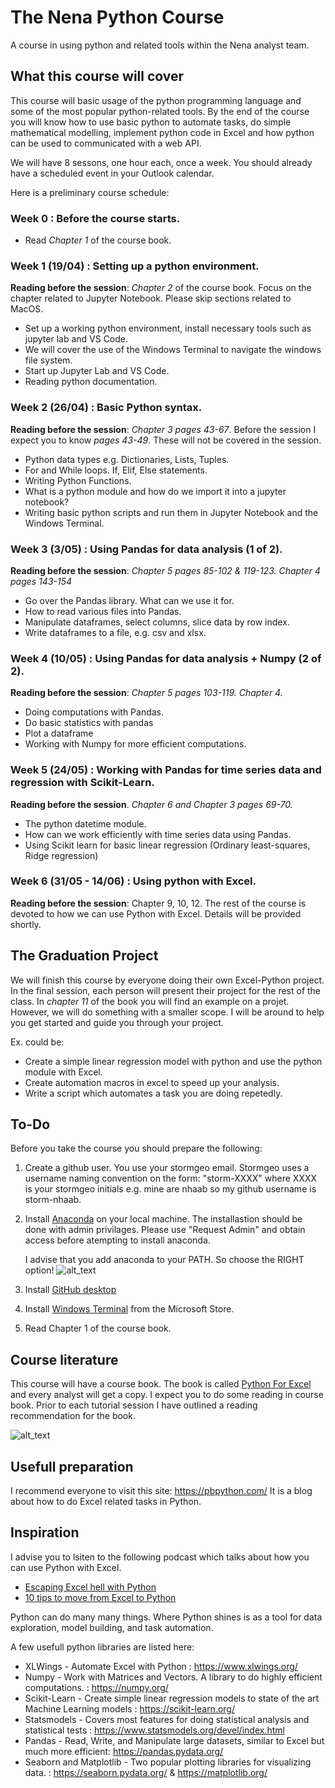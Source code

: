 # The Nena Python Course
A course in using python and related tools within the Nena analyst team.

## What this course will cover

This course will basic usage of the python programming language and some of the most popular 
python-related tools. By the end of the course you will know how to use basic python
to automate tasks, do simple mathematical modelling, implement python code in Excel and
how python can be used to communicated with a web API.

We will have 8 sessons, one hour each, once a week. You should already have a scheduled event in your
Outlook calendar.

Here is a preliminary course schedule:

### Week 0 : Before the course starts.
- Read *Chapter 1* of the course book.

### Week 1 (19/04) : Setting up a python environment. 
__Reading before the session__: *Chapter 2* of the course book. Focus on the chapter related to Jupyter Notebook. Please skip sections related to MacOS.
- Set up a working python environment, install necessary tools such as jupyter lab and VS Code.
- We will cover the use of the Windows Terminal to navigate the windows file system.
- Start up Jupyter Lab and VS Code. <br>
- Reading python documentation.

### Week 2 (26/04) : Basic Python syntax.
__Reading before the session__: *Chapter 3 pages 43-67*. Before the session I expect you to know *pages 43-49*. These will not be covered in the session.
- Python data types e.g. Dictionaries, Lists, Tuples.
- For and While loops. If, Elif, Else statements.
- Writing Python Functions.
- What is a python module and how do we import it into a jupyter notebook?
- Writing basic python scripts and run them in Jupyter Notebook and the Windows Terminal.

### Week 3 (3/05) : Using Pandas for data analysis (1 of 2). 
__Reading before the session__: *Chapter 5 pages 85-102  & 119-123. Chapter 4 pages 143-154*
- Go over the Pandas library. What can we use it for.
- How to read various files into Pandas.
- Manipulate dataframes, select columns, slice data by row index.
- Write dataframes to a file, e.g. csv and xlsx.

### Week 4 (10/05) : Using Pandas for data analysis + Numpy (2 of 2).
__Reading before the session__: *Chapter 5 pages 103-119. Chapter 4.*
- Doing computations with Pandas. 
- Do basic statistics with pandas 
- Plot a dataframe
- Working with Numpy for more efficient computations.

### Week 5 (24/05) : Working with Pandas for time series data and regression with Scikit-Learn.
__Reading before the session__. *Chapter 6 and Chapter 3 pages 69-70.*
- The python datetime module.
- How can we work efficiently with time series data using Pandas.
- Using Scikit learn for basic linear regression (Ordinary least-squares, Ridge regression)

### Week 6 (31/05 - 14/06) : Using python with Excel.
__Reading before the session__: Chapter 9, 10, 12.
The rest of the course is devoted to how we can use Python with Excel. Details will be provided shortly.

## The Graduation Project
We will finish this course by everyone doing their own Excel-Python project.
In the final session, each person will present their project for the rest of the class.
In *chapter 11* of the book you will find an example on a projet. However, we will do something
with a smaller scope. I will be around to help you get started and guide you through your project.

Ex. could be:
- Create a simple linear regression model with python and use the python module with Excel.
- Create automation macros in excel to speed up your analysis.
- Write a script which automates a task you are doing repetedly.

## To-Do
Before you take the course you should prepare the following:

1. Create a github user. You use your stormgeo email. Stormgeo uses a username naming convention
   on the form: "storm-XXXX" where XXXX is your stormgeo initials e.g. mine are nhaab so my github username
   is storm-nhaab.
2. Install [Anaconda](https://www.anaconda.com/) on your local machine. The installastion should be done with
   admin privilages. Please use "Request Admin" and obtain access before atempting to install anaconda.
   
   I advise that you add anaconda to your PATH. So choose the RIGHT option!
   ![alt_text](http://res.cloudinary.com/dyd911kmh/image/upload/f_auto,q_auto:best/v1528926970/AnacondaOptions_e8jugh.png)

   
3. Install [GitHub desktop](https://desktop.github.com/)
4. Install [Windows Terminal](https://www.microsoft.com/nb-no/p/windows-terminal/9n0dx20hk701) from the Microsoft Store. 
5. Read Chapter 1 of the course book.

## Course literature

This course will have a course book.
The book is called [Python For Excel](https://www.amazon.com/Python-Excel-Environment-Automation-Analysis-ebook-dp-B08Y3TKQ5V/dp/B08Y3TKQ5V/ref=mt_other?_encoding=UTF8&me=&qid=) and every analyst will get a copy. I expect you to do some reading in course book. Prior to each tutorial session I have outlined a reading recommendation for the book.

![alt_text](https://s1.adlibris.com/images/59291723/python-for-excel.jpg)



## Usefull preparation

I recommend everyone to visit this site: https://pbpython.com/
It is a blog about how to do Excel related tasks in Python.

## Inspiration

I advise you to lsiten to the following podcast which talks about how you can use Python with Excel.
  * [Escaping Excel hell with Python](https://talkpython.fm/episodes/show/200/escaping-excel-hell-with-python-and-pandas)
  * [10 tips to move from Excel to Python](https://talkpython.fm/episodes/show/288/10-tips-to-move-from-excel-to-python)
 
Python can do many many things. Where Python shines is as a tool for data exploration, model building, and task automation.

A few usefull python libraries are listed here:

* XLWings - Automate Excel with Python : https://www.xlwings.org/
* Numpy - Work with Matrices and Vectors. A library to do highly efficient computations. : https://numpy.org/
* Scikit-Learn - Create simple linear regression models to state of the art Machine Learning models : https://scikit-learn.org/
* Statsmodels - Covers most features for doing statistical analysis and statistical tests : https://www.statsmodels.org/devel/index.html
* Pandas - Read, Write, and Manipulate large datasets, similar to Excel but much more efficient: https://pandas.pydata.org/
* Seaborn and Matplotlib - Two popular plotting libraries for visualizing data. : https://seaborn.pydata.org/ & https://matplotlib.org/

